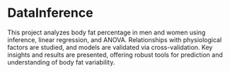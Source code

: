 # DataInference
This project analyzes body fat percentage in men and women using inference, linear regression, and ANOVA. Relationships with physiological factors are studied, and models are validated via cross-validation. Key insights and results are presented, offering robust tools for prediction and understanding of body fat variability.
